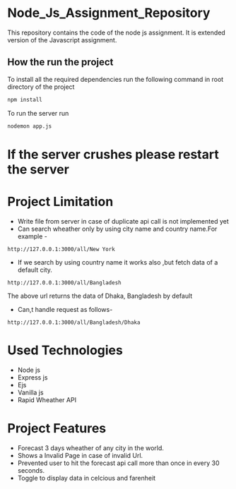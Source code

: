 # Node_Js_Assignment_Repository
This repository contains the code of the node js assignment. It is extended version of the Javascript assignment.
## How the run the project
To install all the required dependencies run the following command in root directory of the project
```sh
npm install
```
To run the server run
```sh
nodemon app.js
```
# If the server crushes please restart the server
# Project Limitation
* Write file from server in case of duplicate api call is not implemented yet
* Can search wheather only by using city name and country name.For example -
```
http://127.0.0.1:3000/all/New York
```
* If we search by using country name it works also ,but fetch data of a default city.
```
http://127.0.0.1:3000/all/Bangladesh
```
The above url returns the data of Dhaka, Bangladesh by default
* Can,t handle request as follows-
```
http://127.0.0.1:3000/all/Bangladesh/Dhaka
```

# Used Technologies
* Node js
* Express js
* Ejs
* Vanilla js
* Rapid Wheather API


# Project Features
* Forecast 3 days wheather of any city in the world.
* Shows a Invalid Page in case of invalid Url.
* Prevented user to hit the forecast api call more than once in every 30 seconds.
* Toggle to display data in celcious and farenheit

